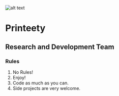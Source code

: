 ![alt text][logo] 

[logo]: https://printeety.com/wp-content/uploads/2018/03/Printeety-logo-white-128px.png "Printeety"
# Printeety

## Research and Development Team

### Rules

  1. No Rules!
  2. Enjoy!
  3. Code as much as you can. 
  4. Side projects are very welcome. 
  
 



